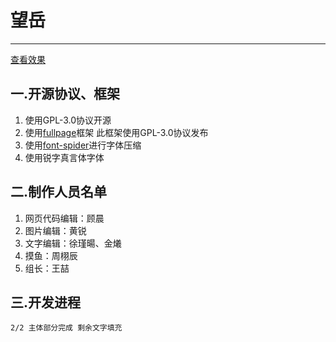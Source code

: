 # **望岳**----------[查看效果](http://129.28.114.68)## 一.开源协议、框架 ##1. 使用GPL-3.0协议开源1. 使用[fullpage](https://github.com/alvarotrigo/fullPage.js)框架 此框架使用GPL-3.0协议发布1. 使用[font-spider](https://github.com/aui/font-spider)进行字体压缩
1. 使用锐字真言体字体## 二.制作人员名单 ##1.  网页代码编辑：顾晨1.  图片编辑：黄锐1. 文字编辑：徐瑾暘、金爔1. 摸鱼：周栩辰1. 组长：王喆## 三.开发进程 ##    2/2 主体部分完成 剩余文字填充